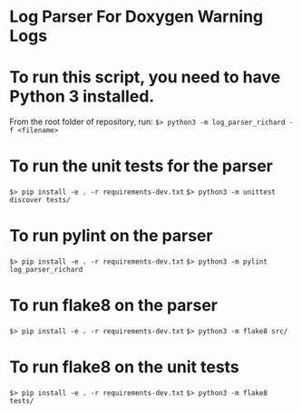 # Log Parser For Doxygen Warning Logs

# To run this script, you need to have Python 3 installed.
From the root folder of repository, run:
```$> python3 -m log_parser_richard -f <filename>```

# To run the unit tests for the parser
```$> pip install -e . -r requirements-dev.txt```
```$> python3 -m unittest discover tests/```

# To run pylint on the parser
```$> pip install -e . -r requirements-dev.txt```
```$> python3 -m pylint log_parser_richard```

# To run flake8 on the parser
```$> pip install -e . -r requirements-dev.txt```
```$> python3 -m flake8 src/```

# To run flake8 on the unit tests
```$> pip install -e . -r requirements-dev.txt```
```$> python3 -m flake8 tests/```

